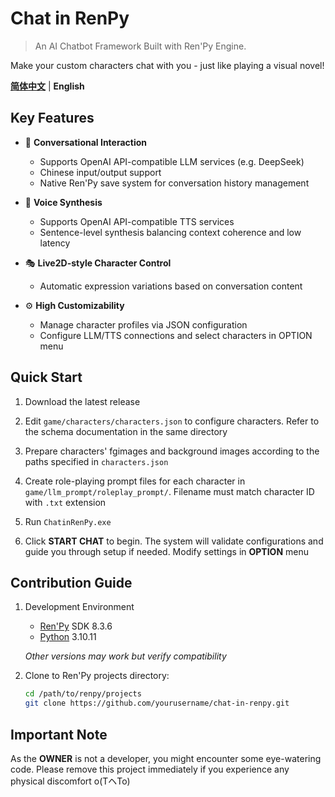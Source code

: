 # Chat in RenPy

> An AI Chatbot Framework Built with Ren'Py Engine.

Make your custom characters chat with you - just like playing a visual novel!

[**简体中文**](README.md) | **English**

## Key Features

- 💬 **Conversational Interaction**
  - Supports OpenAI API-compatible LLM services (e.g. DeepSeek)
  - Chinese input/output support
  - Native Ren'Py save system for conversation history management

- 📢 **Voice Synthesis**
  - Supports OpenAI API-compatible TTS services
  - Sentence-level synthesis balancing context coherence and low latency

- 🎭 **Live2D-style Character Control**
  - Automatic expression variations based on conversation content

- ⚙️ **High Customizability**
  - Manage character profiles via JSON configuration
  - Configure LLM/TTS connections and select characters in OPTION menu

## Quick Start
1. Download the latest release
  
2. Edit `game/characters/characters.json` to configure characters. Refer to the schema documentation in the same directory
  
3. Prepare characters' fgimages and background images according to the paths specified in `characters.json`
  
4. Create role-playing prompt files for each character in `game/llm_prompt/roleplay_prompt/`. Filename must match character ID with `.txt` extension
  
5. Run `ChatinRenPy.exe`
  
6. Click **START CHAT** to begin. The system will validate configurations and guide you through setup if needed. Modify settings in **OPTION** menu

## Contribution Guide

1. Development Environment

   - [Ren'Py](https://www.renpy.org/) SDK 8.3.6
   - [Python](https://www.python.org/) 3.10.11

   *Other versions may work but verify compatibility*

2. Clone to Ren'Py projects directory:
   ```bash
   cd /path/to/renpy/projects
   git clone https://github.com/yourusername/chat-in-renpy.git
   ```

## Important Note
  As the **OWNER** is not a developer, you might encounter some eye-watering code. Please remove this project immediately if you experience any physical discomfort o(TヘTo)
